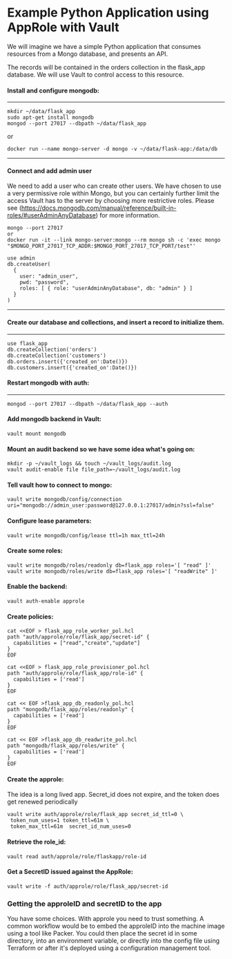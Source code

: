 # Example Python Application using AppRole with Vault

We will imagine we have a simple Python application that consumes resources from a Mongo database, and presents an API.

The records will be contained in the orders collection in the flask_app database.  We will use Vault
to control access to this resource.

#### Install and configure mongodb:
---

```
mkdir ~/data/flask_app
sudo apt-get install mongodb
mongod --port 27017 --dbpath ~/data/flask_app
```

or

```
docker run --name mongo-server -d mongo -v ~/data/flask-app:/data/db
```

---

#### Connect and add admin user

We need to add a user who can create other users.  We have chosen to use a very permissive role
within Mongo, but you can certainly further limit the access Vault has to the server by choosing
more restrictive roles.  Please see (https://docs.mongodb.com/manual/reference/built-in-roles/#userAdminAnyDatabase)
for more information.


```
mongo --port 27017
or
docker run -it --link mongo-server:mongo --rm mongo sh -c 'exec mongo "$MONGO_PORT_27017_TCP_ADDR:$MONGO_PORT_27017_TCP_PORT/test"'
```

```
use admin
db.createUser(
  {
    user: "admin_user",
    pwd: "password",
    roles: [ { role: "userAdminAnyDatabase", db: "admin" } ]
  }
)
```
---

#### Create our database and collections, and insert a record to initialize them.
---
```
use flask_app
db.createCollection('orders')
db.createCollection('customers')
db.orders.insert({'created_on':Date()})
db.customers.insert({'created_on':Date()})
```

#### Restart mongodb with auth:

---

```
mongod --port 27017 --dbpath ~/data/flask_app --auth
```

#### Add mongodb backend in Vault:

```
vault mount mongodb
```

#### Mount an audit backend so we have some idea what's going on:
```
mkdir -p ~/vault_logs && touch ~/vault_logs/audit.log
vault audit-enable file file_path=~/vault_logs/audit.log
```

#### Tell vault how to connect to mongo:
```
vault write mongodb/config/connection uri="mongodb://admin_user:password@127.0.0.1:27017/admin?ssl=false"
```

#### Configure lease parameters:
```
vault write mongodb/config/lease ttl=1h max_ttl=24h
```

#### Create some roles:
```
vault write mongodb/roles/readonly db=flask_app roles='[ "read" ]'
vault write mongodb/roles/write db=flask_app roles='[ "readWrite" ]'
```


#### Enable the backend:
```
vault auth-enable approle
```

#### Create policies:
```
cat <<EOF > flask_app_role_worker_pol.hcl
path "auth/approle/role/flask_app/secret-id" {
  capabilities = ["read","create","update"]
}
EOF

cat <<EOF > flask_app_role_provisioner_pol.hcl
path "auth/approle/role/flask_app/role-id" {
  capabilities = ['read']
}
EOF

cat << EOF >flask_app_db_readonly_pol.hcl
path "mongodb/flask_app/roles/readonly" {
  capabilities = ['read']
}
EOF

cat << EOF >flask_app_db_readwrite_pol.hcl
path "mongodb/flask_app/roles/write" {
  capabilities = ['read']
}
EOF
```

#### Create the approle:

The idea is a long lived app.  Secret_id does not expire, and the token does get renewed periodically

```
vault write auth/approle/role/flask_app secret_id_ttl=0 \
 token_num_uses=1 token_ttl=61m \
 token_max_ttl=61m  secret_id_num_uses=0
```

#### Retrieve the role_id:
```
vault read auth/approle/role/flaskapp/role-id
```

#### Get a SecretID issued against the AppRole:
```
vault write -f auth/approle/role/flask_app/secret-id
```


### Getting the approleID and secretID to the app

You have some choices.  With approle you need to trust something.  A common workflow
would be to embed the approleID into the machine image using a tool like Packer.  You could
then place the secret id in some directory, into an environment variable, or directly into
the config file using Terraform or after it's deployed using a configuration management tool.